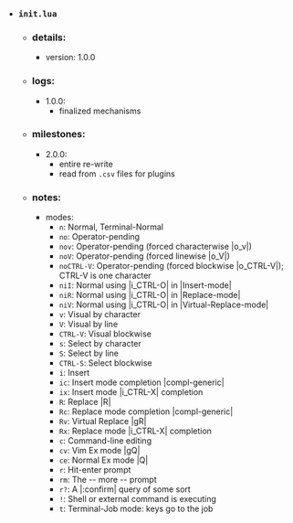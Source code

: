 - ### `init.lua`
  - ### details:
    - version: 1.0.0
  - ### logs:
    - 1.0.0:
      - finalized mechanisms
  - ### milestones:
    - 2.0.0:
      - entire re-write
      - read from `.csv` files for plugins
  - ### notes:
    - modes:
      - `n`:        Normal, Terminal-Normal
      - `no`:       Operator-pending
      - `nov`:      Operator-pending (forced characterwise |o_v|)
      - `noV`:      Operator-pending (forced linewise |o_V|)
      - `noCTRL-V`: Operator-pending (forced blockwise |o_CTRL-V|); CTRL-V is one character
      - `niI`:      Normal using |i_CTRL-O| in |Insert-mode|
      - `niR`:      Normal using |i_CTRL-O| in |Replace-mode|
      - `niV`:      Normal using |i_CTRL-O| in |Virtual-Replace-mode|
      - `v`:        Visual by character
      - `V`:        Visual by line
      - `CTRL-V`:   Visual blockwise
      - `s`:        Select by character
      - `S`:        Select by line
      - `CTRL-S`:   Select blockwise
      - `i`:        Insert
      - `ic`:       Insert mode completion |compl-generic|
      - `ix`:       Insert mode |i_CTRL-X| completion
      - `R`:        Replace |R|
      - `Rc`:       Replace mode completion |compl-generic|
      - `Rv`:       Virtual Replace |gR|
      - `Rx`:       Replace mode |i_CTRL-X| completion
      - `c`:        Command-line editing
      - `cv`:       Vim Ex mode |gQ|
      - `ce`:       Normal Ex mode |Q|
      - `r`:        Hit-enter prompt
      - `rm`:       The -- more -- prompt
      - `r?`:       A |:confirm| query of some sort
      - `!`:        Shell or external command is executing
      - `t`:        Terminal-Job mode: keys go to the job
